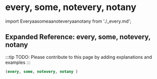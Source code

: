 # every, some, notevery, notany

import Everyaasomeaanoteveryaanotany from './_every.md';

<Everyaasomeaanoteveryaanotany />

## Expanded Reference: every, some, notevery, notany

:::tip
TODO: Please contribute to this page by adding explanations and examples
:::

```lisp
(every, some, notevery, notany )
```

